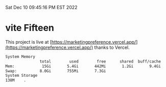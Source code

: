 Sat Dec 10 09:45:16 PM EST 2022

# vite Fifteen


This project is live at [https://marketingpreference.vercel.app/](https://marketingpreference.vercel.app/) thanks to Vercel.

```bash
System Memory
               total        used        free      shared  buff/cache   available
Mem:            15Gi       5.4Gi       442Mi       1.2Gi       9.4Gi       8.4Gi
Swap:          8.0Gi       755Mi       7.3Gi
System Storage
138M	.
```
